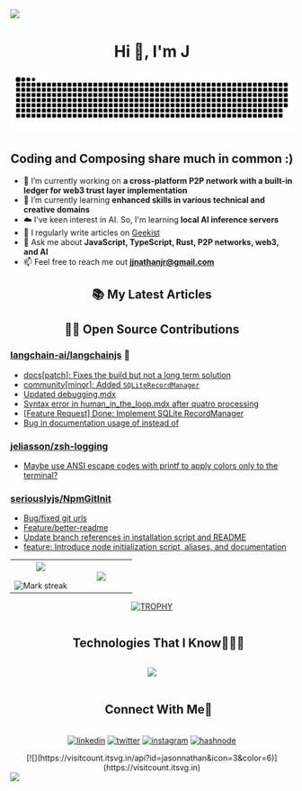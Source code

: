 <!--horizontal divider(gradiant)-->
<img src="https://user-images.githubusercontent.com/73097560/115834477-dbab4500-a447-11eb-908a-139a6edaec5c.gif">

<!--h1 without bottom border-->
<h1 align="center">Hi 👋, I'm J</h1>

<!--- snake -->
<div align="center">
  <img src="https://github.com/1999AZZAR/1999AZZAR/blob/readme/resources/img/grid-snake.svg" alt="snake" />
</div>

<!--h2 without bottom border-->
<h2 align="center">Coding and Composing share much in common :)</h2>

<!--Intro start-->
- 🔭 I’m currently working on **a cross-platform P2P network with a built-in ledger for web3 trust layer implementation**
- 🌱 I’m currently learning **enhanced skills in various technical and creative domains**
- ☁️ I've keen interest in  AI. So, I'm learning **local AI inference servers**
- 📝 I regularly write articles on [Geekist](https://www.geekist.co)
- 💬 Ask me about **JavaScript, TypeScript, Rust, P2P networks, web3, and AI**
- 📫 Feel free to reach me out **jjnathanjr@gmail.com**
<!--Intro end-->

<!-- My Latest Articles -->
<h2 align="center">📚 My Latest Articles</h2>
  
  <!-- ARTICLES:START -->
  <!-- ARTICLES:END -->

<!-- My Open Source Contributions -->
<h2 align="center">👨‍💻 Open Source Contributions</h2>

  <!-- CONTRIBUTIONS:START -->
### [langchain-ai/langchainjs](https://github.com/langchain-ai/langchainjs) 🌟
- [docs[patch]: Fixes the build but not a long term solution](https://github.com/langchain-ai/langchainjs/pull/4361)
- [community[minor]: Added `SQLiteRecordManager`](https://github.com/langchain-ai/langchainjs/pull/4321)
- [Updated debugging.mdx](https://github.com/langchain-ai/langchainjs/pull/4319)
- [Syntax error in human_in_the_loop.mdx after quatro processing](https://github.com/langchain-ai/langchainjs/issues/4360)
- [[Feature Request] Done: Implement SQLite RecordManager](https://github.com/langchain-ai/langchainjs/issues/4320)
- [Bug in documentation usage of<CodeOutputBlock> instead of <CodeBlock>](https://github.com/langchain-ai/langchainjs/issues/4318)
### [jeliasson/zsh-logging](https://github.com/jeliasson/zsh-logging)
- [Maybe use ANSI escape codes with printf to apply colors only to the terminal?](https://github.com/jeliasson/zsh-logging/pull/1)
### [seriouslyjs/NpmGitInit](https://github.com/seriouslyjs/NpmGitInit)
- [Bug/fixed git urls](https://github.com/seriouslyjs/NpmGitInit/pull/4)
- [Feature/better-readme](https://github.com/seriouslyjs/NpmGitInit/pull/3)
- [Update branch references in installation script and README](https://github.com/seriouslyjs/NpmGitInit/pull/2)
- [feature: Introduce node initialization script, aliases, and documentation](https://github.com/seriouslyjs/NpmGitInit/pull/1)
  <!-- CONTRIBUTIONS:END -->
<!-- CONTRIBUTIONS:END -->

<!--- stats & Trophy (start) -->
<p align="center">
  <table align="center">
    <tr border="none">
      <td width="50%" align="center">
        <img align="center" src="https://github-readme-stats.vercel.app/api?username=jasonnathan&theme=dark&show_icons=true&count_private=true" />
        <br></br>
        <img title="🔥 Get streak stats for your profile at git.io/streak-stats" alt="Mark streak" src="https://github-readme-streak-stats.herokuapp.com/?user=jasonnathan&theme=dark&hide_border=false" />
      </td>
      <td width="50%" align="center">
        <img align="center" src="https://github-readme-stats.anuraghazra1.vercel.app/api/top-langs/?username=jasonnathan&theme=dark&hide_border=false&no-bg=true&no-frame=true&langs_count=10"/>
      </td>
    </tr>
  </table>
</p>

<!--- trophy (start) -->
<div align="center">
  <a href="https://github.com/ryo-ma/github-profile-trophy" title="Go to Source">
    <img align="center" width="84%" src="https://github-profile-trophy.vercel.app/?username=jasonnathan&theme=radical&row=1&column=7&margin-h=15&margin-w=5&no-bg=true" alt="TROPHY" />
  </a>
</div>
<!--- trophy (end) -->

<!--h1 without bottom border-->
<div id="user-content-toc">
  <ul align="center">
    <summary><h2 style="display: inline-block">Technologies That I Know👨🏻‍💻</h2></summary>
  </ul>
</div>
<!--tech stack icons-->
<p align="center">
  <a href="https://skillicons.dev">
    <img src="https://skillicons.dev/icons?i=js,ts,rust,git,aws,php,perl,.net,css,discord,docker,postgres,prisma,dynamodb,express,figma,graphql, bun.sh,redis,github,html,linux,md,materialui,nginx,mongodb,mysql,nextjs,nodejs,postman,py,react,redux,ts,vscode&perline=14" />
  </a>
</p>

<!-- Connect with me -->
<!--h2 without bottom border-->
<div id="user-content-toc">
  <ul align="center">
    <summary><h2 style="display: inline-block">Connect With Me🤝</h2></summary>
  </ul>
</div>

<!--icons and links-->
<p align="center">
  <a href="https://www.linkedin.com/in/jasonnathan/" target="blank"><img align="center" src="https://user-images.githubusercontent.com/88904952/234979284-68c11d7f-1acc-4f0c-ac78-044e1037d7b0.png" alt="linkedin" height="50" width="50" /></a>
  <a href="https://x.com/jason_nathan" target="blank"><img align="center" src="https://user-images.githubusercontent.com/88904952/234980676-61bfb021-ecc8-48f7-88e6-34c1b06c4a58.png" alt="twitter" height="50" width="50" /></a> 
  <a href="https://www.instagram.com/nathanjason/" target="blank"><img align="center" src="https://user-images.githubusercontent.com/88904952/234981169-2dd1e58f-4b7e-468c-8213-034ba62156c3.png" alt="instagram" height="50" width="50" /></a>
  <a href="https://geekist.co" target="blank"><img align="center" src="https://user-images.githubusercontent.com/88904952/234982196-562aea17-5532-4550-8c08-1c7cb994a541.png" alt="hashnode" height="50" width="50" /></a>
</p>

<!--profile visit count-->
<div align="center">
  [![](https://visitcount.itsvg.in/api?id=jasonnathan&icon=3&color=6)](https://visitcount.itsvg.in)
</div>

<!--horizontal divider(gradiant)-->
<img src="https://user-images.githubusercontent.com/73097560/115834477-dbab4500-a447-11eb-908a-139a6edaec5c.gif">
